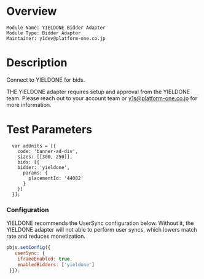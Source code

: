 # Overview

```
Module Name: YIELDONE Bidder Adapter
Module Type: Bidder Adapter
Maintainer: y1dev@platform-one.co.jp
```

# Description

Connect to YIELDONE for bids.

THE YIELDONE adapter requires setup and approval from the YIELDONE team. Please reach out to your account team or y1s@platform-one.co.jp for more information.

# Test Parameters
```
  var adUnits = [{
    code: 'banner-ad-div',
    sizes: [[300, 250]],
    bids: [{
    bidder: 'yieldone',
      params: { 
        placementId: '44082'
      }
    }]
  }];
```

### Configuration

YIELDONE recommends the UserSync configuration below.  Without it, the YIELDONE adapter will not able to perform user syncs, which lowers match rate and reduces monetization.

```javascript
pbjs.setConfig({
   userSync: {
    iframeEnabled: true,
    enabledBidders: ['yieldone']
 }});
```
